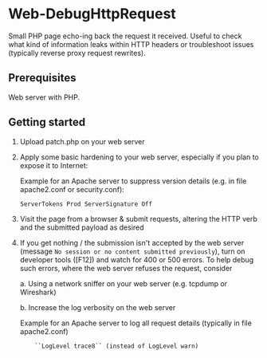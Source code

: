 # Web-DebugHttpRequest
Small PHP page echo-ing back the request it received. Useful to check what kind of information leaks within HTTP headers or troubleshoot issues (typically reverse proxy request rewrites).

## Prerequisites
Web server with PHP.

## Getting started
1. Upload patch.php on your web server

2. Apply some basic hardening to your web server, especially if you plan to expose it to Internet:

   Example for an Apache server to suppress version details (e.g. in file apache2.conf or security.conf):
   
   ``
   ServerTokens Prod
   ServerSignature Off
   ``
   
3. Visit the page from a browser & submit requests, altering the HTTP verb and the submitted payload as desired

4. If you get nothing / the submission isn't accepted by the web server (message ```No session or no content submitted previously```), turn on developer tools ([F12]) and watch for 400 or 500 errors. To help debug such errors, where the web server refuses the request, consider

    a. Using a network sniffer on your web server (e.g. tcpdump or Wireshark)
  
    b. Increase the log verbosity on the web server
    
      Example for an Apache server to log all request details (typically in file apache2.conf)
    
		   ``LogLevel trace8`` (instead of LogLevel warn)
    
    
